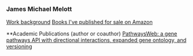 ### James Michael Melott

[Work background](https://jamesmelott.com/resume/Resume_of_James_Michael_Melott.html)
[Books I've published for sale on Amazon](https://jamesmelott.com/products/index.html)

**Academic Publications (author or coauthor)
[PathwaysWeb: a gene pathways API with directional interactions, expanded gene ontology, and versioning](https://pubmed.ncbi.nlm.nih.gov/26400039/)

